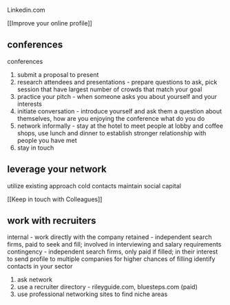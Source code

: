 Linkedin.com

[[Improve your online profile]]
## conferences
conferences
1. submit a proposal to present
2. research attendees and presentations - prepare questions to ask, pick session that have largest number of crowds that match your goal
3. practice your pitch - when someone asks you about yourself and your interests
4. initiate conversation - introduce yourself and ask them a question about themselves, how are you enjoying the conference what do you do
5. network informally - stay at the hotel to meet people at lobby and coffee shops, use lunch and dinner to establish stronger relationship with people you have met
6. stay in touch

## leverage your network
utilize existing
approach cold contacts
maintain social capital

[[Keep in touch with Colleagues]]

## work with recruiters
internal - work directly with the company
retained - independent search firms, paid to seek and fill; involved in interviewing and salary requirements
contingency - independent search firms, only paid if filled; in their interest to send profile to multiple companies for higher chances of filling
identify contacts in your sector
1. ask network
2. use a recruiter directory - rileyguide.com, bluesteps.com (paid)
3. use professional networking sites to find niche areas